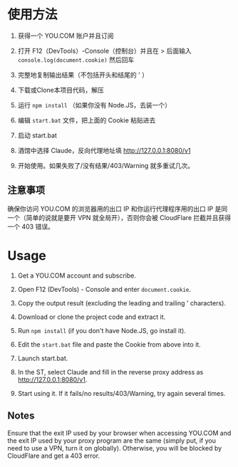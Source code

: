 # 使用方法

1. 获得一个 YOU.COM 账户并且订阅

2. 打开 F12（DevTools）-Console（控制台）并且在 > 后面输入 `console.log(document.cookie)` 然后回车

3. 完整地复制输出结果（不包括开头和结尾的 ' ）

4. 下载或Clone本项目代码，解压

5. 运行 `npm install` （如果你没有 Node.JS，去装一个）

6. 编辑 `start.bat` 文件，把上面的 Cookie 粘贴进去

7. 启动 start.bat

8. 酒馆中选择 Claude，反向代理地址填 http://127.0.0.1:8080/v1

9. 开始使用。如果失败了/没有结果/403/Warning 就多重试几次。

## 注意事项

确保你访问 YOU.COM 的浏览器用的出口 IP 和你运行代理程序用的出口 IP 是同一个（简单的说就是要开 VPN 就全局开），否则你会被 CloudFlare 拦截并且获得一个 403 错误。

# Usage

1. Get a YOU.COM account and subscribe.

2. Open F12 (DevTools) - Console and enter `document.cookie`.

3. Copy the output result (excluding the leading and trailing ' characters).

4. Download or clone the project code and extract it.

5. Run `npm install` (if you don't have Node.JS, go install it).

6. Edit the `start.bat` file and paste the Cookie from above into it.

7. Launch start.bat.

8. In the ST, select Claude and fill in the reverse proxy address as http://127.0.0.1:8080/v1.

9. Start using it. If it fails/no results/403/Warning, try again several times.

## Notes

Ensure that the exit IP used by your browser when accessing YOU.COM and the exit IP used by your proxy program are the same (simply put, if you need to use a VPN, turn it on globally). Otherwise, you will be blocked by CloudFlare and get a 403 error.